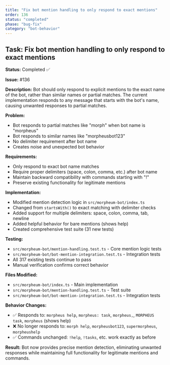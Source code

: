 ```yaml
---
title: "Fix bot mention handling to only respond to exact mentions"
order: 136
status: "completed" 
phase: "bug-fix"
category: "bot-behavior"
---
```


## Task: Fix bot mention handling to only respond to exact mentions

**Status:** Completed ✅

**Issue:** #136

**Description:**
Bot should only respond to explicit mentions to the exact name of the bot, rather than similar names or partial matches. The current implementation responds to any message that starts with the bot's name, causing unwanted responses to partial matches.

**Problem:**
- Bot responds to partial matches like "morph" when bot name is "morpheus"
- Bot responds to similar names like "morpheusbot123" 
- No delimiter requirement after bot name
- Creates noise and unexpected bot behavior

**Requirements:**
- Only respond to exact bot name matches
- Require proper delimiters (space, colon, comma, etc.) after bot name
- Maintain backward compatibility with commands starting with "!"
- Preserve existing functionality for legitimate mentions

**Implementation:**
- Modified mention detection logic in `src/morpheum-bot/index.ts`
- Changed from `startsWith()` to exact matching with delimiter checks
- Added support for multiple delimiters: space, colon, comma, tab, newline
- Added helpful behavior for bare mentions (shows help)
- Created comprehensive test suite (31 new tests)

**Testing:**
- `src/morpheum-bot/mention-handling.test.ts` - Core mention logic tests
- `src/morpheum-bot/bot-mention-integration.test.ts` - Integration tests
- All 317 existing tests continue to pass
- Manual verification confirms correct behavior

**Files Modified:**
- `src/morpheum-bot/index.ts` - Main implementation
- `src/morpheum-bot/mention-handling.test.ts` - Test suite
- `src/morpheum-bot/bot-mention-integration.test.ts` - Integration tests

**Behavior Changes:**
- ✅ Responds to: `morpheus help`, `morpheus: task`, `morpheus,`, `MORPHEUS task`, `morpheus` (shows help)
- ❌ No longer responds to: `morph help`, `morpheusbot123`, `supermorpheus`, `morpheushelp`
- ✅ Commands unchanged: `!help`, `!tasks`, etc. work exactly as before

**Result:**
Bot now provides precise mention detection, eliminating unwanted responses while maintaining full functionality for legitimate mentions and commands.